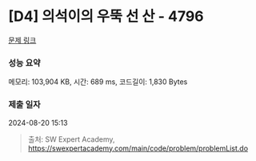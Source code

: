 # [D4] 의석이의 우뚝 선 산 - 4796 

[문제 링크](https://swexpertacademy.com/main/code/problem/problemDetail.do?contestProbId=AWS2h6AKBCoDFAVT) 

### 성능 요약

메모리: 103,904 KB, 시간: 689 ms, 코드길이: 1,830 Bytes

### 제출 일자

2024-08-20 15:13



> 출처: SW Expert Academy, https://swexpertacademy.com/main/code/problem/problemList.do
